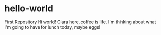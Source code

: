 # hello-world
First Repository
Hi world! Ciara here, coffee is life.
I'm thinking about what I'm going to have for lunch today, maybe eggs!
